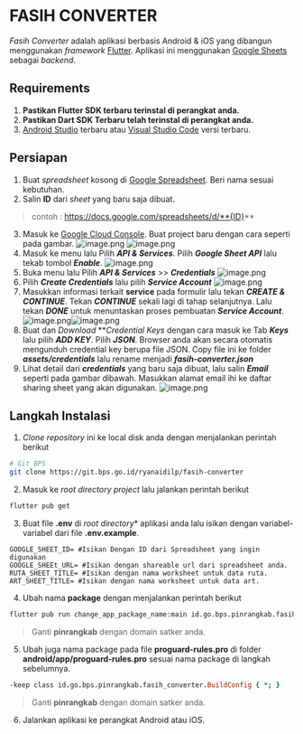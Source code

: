 # FASIH CONVERTER

*Fasih Converter* adalah aplikasi berbasis Android & iOS yang dibangun menggunakan *framework* [Flutter](https://flutter.dev). Aplikasi ini menggunakan [Google Sheets](https://docs.google.com) sebagai *backend*.

## Requirements
1. **Pastikan Flutter SDK terbaru terinstal di perangkat anda.**
2. **Pastikan Dart SDK Terbaru telah terinstal di perangkat anda.**
3. [Android Studio](https://developer.android.com/studio) terbaru atau [Visual Studio Code](https://code.visualstudio.com/download) versi terbaru.

## Persiapan
1. Buat *spreadsheet* kosong di [Google Spreadsheet](https://docs.google.com). Beri nama sesuai kebutuhan.
2. Salin **ID** dari *sheet* yang baru saja dibuat.
> contoh : https://docs.google.com/spreadsheets/d/**{ID}**
3. Masuk ke [Google Cloud Console](https://console.cloud.google.com/). Buat project baru dengan cara seperti pada gambar. 
![image.png](./screenshoots/create_project_gcp.png) ![image.png](./screenshoots/create_project_gcp_2.png)
4. Masuk ke menu lalu Pilih ***API & Services***. Pilih ***Google Sheet API*** lalu tekab tombol ***Enable***.
![image.png](./screenshoots/create_project_gcp_3.png)
5. Buka menu lalu Pilih ***API & Services*** >> ***Credentials***
![image.png](./screenshoots/credential_menu.png)
6. Pilih ***Create Credentials*** lalu pilih ***Service Account***
![image.png](./screenshoots/create_credential.png)
7. Masukkan informasi terkait **service** pada formulir lalu tekan ***CREATE & CONTINUE***. Tekan ***CONTINUE*** sekali lagi di tahap selanjutnya. Lalu tekan ***DONE*** untuk menuntaskan proses pembuatan ***Service Account***.
![image.png](./screenshoots/create_credential_1.png)![image.png](./screenshoots/create_credential_2.png)
9. Buat dan *Download* ***Credential Keys* dengan cara masuk ke Tab ***Keys*** lalu pilih ***ADD KEY***. Pilih ***JSON***. Browser anda akan secara otomatis mengunduh credential key berupa file JSON. Copy file ini ke folder ***assets/credentials*** lalu rename menjadi ***fasih-converter.json***
8. Lihat detail dari ***credentials*** yang baru saja dibuat, lalu salin ***Email*** seperti pada gambar dibawah. Masukkan alamat email ihi ke daftar sharing sheet yang akan digunakan.
![image.png](./screenshoots/service_email.png)

## Langkah Instalasi
1. *Clone repository* ini ke local disk anda dengan menjalankan perintah berikut
```bash
# Git BPS
git clone https://git.bps.go.id/ryanaidilp/fasih-converter
```
2. Masuk ke *root directory project* lalu jalankan perintah berikut
```bash
flutter pub get
```
3. Buat file **.env** di *root directory** aplikasi anda lalu isikan dengan variabel-variabel dari file **.env.example**.
```env
GOOGLE_SHEET_ID= #Isikan Dengan ID dari Spreadsheet yang ingin digunakan
GOOGLE_SHEEt_URL= #Isikan dengan shareable url dari spreadsheet anda.
RUTA_SHEET_TITLE= #Isikan dengan nama worksheet untuk data ruta.
ART_SHEET_TITLE= #Isikan dengan nama worksheet untuk data art.
```
4. Ubah nama **package** dengan menjalankan perintah berikut
```bash
flutter pub run change_app_package_name:main id.go.bps.pinrangkab.fasih_converter
```
>Ganti **pinrangkab** dengan domain satker anda.
5. Ubah juga nama package pada file **proguard-rules.pro** di folder **android/app/proguard-rules.pro** sesuai nama package di langkah sebelumnya.
```pro
-keep class id.go.bps.pinrangkab.fasih_converter.BuildConfig { *; }
```
>Ganti **pinrangkab** dengan domain satker anda.
6. Jalankan aplikasi ke perangkat Android atau iOS.
